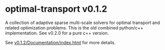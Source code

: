 # optimal-transport v0.1.2
A collection of adaptive sparse multi-scale solvers for optimal transport and related optimization problems.
This is the old combined python/c++ implementation.
See v0.2.0 for a pure c++ version.

See [v0.1.2/Documentation/index.html](http://htmlpreview.github.io/?https://github.com/bernhard-schmitzer/optimal-transport/blob/master/v0.1.2/Documentation/index.html) for more details.
